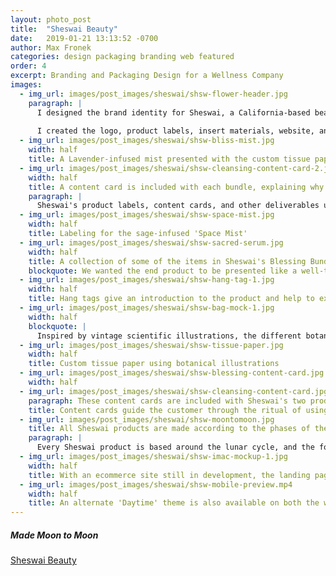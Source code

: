 ```yaml
---
layout: photo_post
title:  "Sheswai Beauty"
date:   2019-01-21 13:13:52 -0700
author: Max Fronek
categories: design packaging branding web featured
order: 4
excerpt: Branding and Packaging Design for a Wellness Company
images:
  - img_url: images/post_images/sheswai/shsw-flower-header.jpg
    paragraph: |
      I designed the brand identity for Sheswai, a California-based beauty and wellness brand. They requested a clean and modern look that retained some homespun feel. They wanted to incorporate floral designs, the moon, and a 'California Cool' feel.
        
      I created the logo, product labels, insert materials, website, and overall style guide. The founder asked for the logo to be based off the shape of a heart, and to incorporate the cycle of the moon in some way. The two tail ends of the logo create the waxing and waning crescents, while the curves of the heart also echo the letter 'S', creating a bond between the company name and logo.
  - img_url: images/post_images/sheswai/shsw-bliss-mist.jpg 
    width: half  
    title: A Lavender-infused mist presented with the custom tissue paper it is packaged in
  - img_url: images/post_images/sheswai/shsw-cleansing-content-card-2.jpg
    width: half  
    title: A content card is included with each bundle, explaining why each product was selected and instructions for use
    paragraph: |
      Sheswai's product labels, content cards, and other deliverables use botanical illustrations, natural materials, and a minimal color palette of cream, sage and gold.  A foil deboss adds an eye-catching accent to product hang tags and business cards without being overdone or distracting. Combined, these elements hold to the premium yet homespun ethos of the brand.
  - img_url: images/post_images/sheswai/shsw-space-mist.jpg     
    width: half
    title: Labeling for the sage-infused 'Space Mist'
  - img_url: images/post_images/sheswai/shsw-sacred-serum.jpg
    width: half  
    title: A collection of some of the items in Sheswai's Blessing Bundle
    blockquote: We wanted the end product to be presented like a well-thought gift from a friend, something you would be excited to open and would cherish and use.
  - img_url: images/post_images/sheswai/shsw-hang-tag-1.jpg 
    width: half
    title: Hang tags give an introduction to the product and help to explain their background
  - img_url: images/post_images/sheswai/shsw-bag-mock-1.jpg
    width: half
    blockquote: |
      Inspired by vintage scientific illustrations, the different botanical drawings used show the ingredients that make up each product. Found on numerous branding elements, they unify all aspects of Sheswai's brand identity. 
  - img_url: images/post_images/sheswai/shsw-tissue-paper.jpg 
    width: half
    title: Custom tissue paper using botanical illustrations   
  - img_url: images/post_images/sheswai/shsw-blessing-content-card.jpg 
    width: half      
  - img_url: images/post_images/sheswai/shsw-cleansing-content-card.jpg 
    paragraph: These content cards are included with Sheswai's two product kits. They walk the customer through the ritual of home cleansing, and help to build the experience of using the Sheswai product line. 
    title: Content cards guide the customer through the ritual of using one of Sheswai's bundles
  - img_url: images/post_images/sheswai/shsw-moontomoon.jpg 
    title: All Sheswai products are made according to the phases of the moon, making it a vital part of the brand
    paragraph: |
      Every Sheswai product is based around the lunar cycle, and the founder wanted a visual representation of that to help explain its importance to customers. The symbol shows an abstract version of the cycles of the moon, and uses the same curves and angles as the logo to maintain continuity.
  - img_url: images/post_images/sheswai/shsw-imac-mockup-1.jpg 
    width: half
    title: With an ecommerce site still in development, the landing page directs customers to sign up for further information at launch.
  - img_url: images/post_images/sheswai/shsw-mobile-preview.mp4
    width: half
    title: An alternate 'Daytime' theme is also available on both the website and in email templates
---
```


##### Made Moon to Moon
[Sheswai Beauty](http://sheswaibeauty.com)
